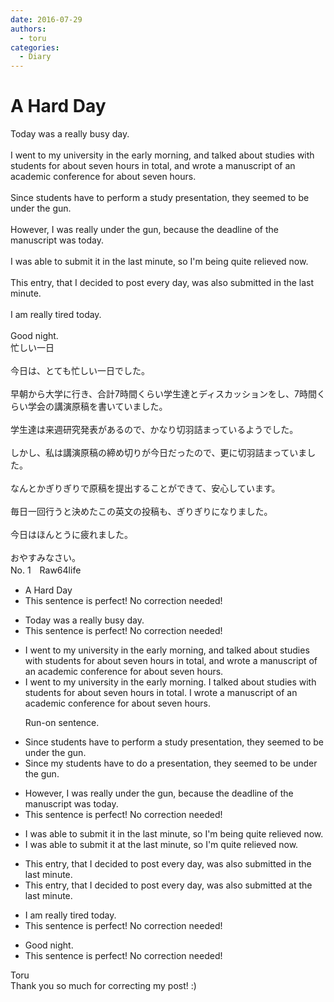 ```yaml
---
date: 2016-07-29
authors:
  - toru
categories:
  - Diary
---
```


<h1 id="subject_show">A Hard Day</h1>
<div class="date" hidden>Jul 29, 2016 23:56</div>
<div id="post"><div id="body_show_ori">
Today was a really busy day.<br/><br/>I went to my university in the early morning, and talked about studies with students for about seven hours in total, and wrote a manuscript of an academic conference for about seven hours.<br/><br/>Since students have to perform a study presentation, they seemed to be under the gun.<br/><br/>However, I was really under the gun, because the deadline of the manuscript was today.<br/><br/>I was able to submit it in the last minute, so I'm being quite relieved now.<br/><br/>This entry, that I decided to post every day, was also submitted in the last minute.<br/><br/>I am really tired today.<br/><br/>Good night.
</div></div>

<!-- more -->

<div id="post_ja"><div id="body_show_mo">
忙しい一日<br/><br/>今日は、とても忙しい一日でした。<br/><br/>早朝から大学に行き、合計7時間くらい学生達とディスカッションをし、7時間くらい学会の講演原稿を書いていました。<br/><br/>学生達は来週研究発表があるので、かなり切羽詰まっているようでした。<br/><br/>しかし、私は講演原稿の締め切りが今日だったので、更に切羽詰まっていました。<br/><br/>なんとかぎりぎりで原稿を提出することができて、安心しています。<br/><br/>毎日一回行うと決めたこの英文の投稿も、ぎりぎりになりました。<br/><br/>今日はほんとうに疲れました。<br/><br/>おやすみなさい。
</div></div>
<div id="block"><div class="first_name"> No. 1　<span class="just_name">Raw64life</span></div><div id="block2">
<ul class="correction_field">
<li class="incorrect">A Hard Day</li>
<li class="corrected perfect">This sentence is perfect! No correction needed!</li>
</ul>
<ul class="correction_field">
<li class="incorrect">Today was a really busy day.</li>
<li class="corrected perfect">This sentence is perfect! No correction needed!</li>
</ul>
<ul class="correction_field">
<li class="incorrect">I went to my university in the early morning, and talked about studies with students for about seven hours in total, and wrote a manuscript of an academic conference for about seven hours.</li>
<li class="corrected correct">
I went to my university in the early morning. I talked about studies with students for about seven hours in total. I wrote a manuscript of an academic conference for about seven hours.
<p class="correction_comment">Run-on sentence.</p>
</li>
</ul>
<ul class="correction_field">
<li class="incorrect">Since students have to perform a study presentation, they seemed to be under the gun.</li>
<li class="corrected correct">
Since my students have to do a presentation, they seemed to be under the gun.
</li>
</ul>
<ul class="correction_field">
<li class="incorrect">However, I was really under the gun, because the deadline of the manuscript was today.</li>
<li class="corrected perfect">This sentence is perfect! No correction needed!</li>
</ul>
<ul class="correction_field">
<li class="incorrect">I was able to submit it in the last minute, so I'm being quite relieved now.</li>
<li class="corrected correct">
I was able to submit it at the last minute, so I'm quite relieved now.
</li>
</ul>
<ul class="correction_field">
<li class="incorrect">This entry, that I decided to post every day, was also submitted in the last minute.</li>
<li class="corrected correct">
This entry, that I decided to post every day, was also submitted at the last minute.
</li>
</ul>
<ul class="correction_field">
<li class="incorrect">I am really tired today.</li>
<li class="corrected perfect">This sentence is perfect! No correction needed!</li>
</ul>
<ul class="correction_field">
<li class="incorrect">Good night.</li>
<li class="corrected perfect">This sentence is perfect! No correction needed!</li>
</ul>
</div><div class="name"><span class="just_name">Toru</span><br>
Thank you so much for correcting my post! :)
</div>
</div>
